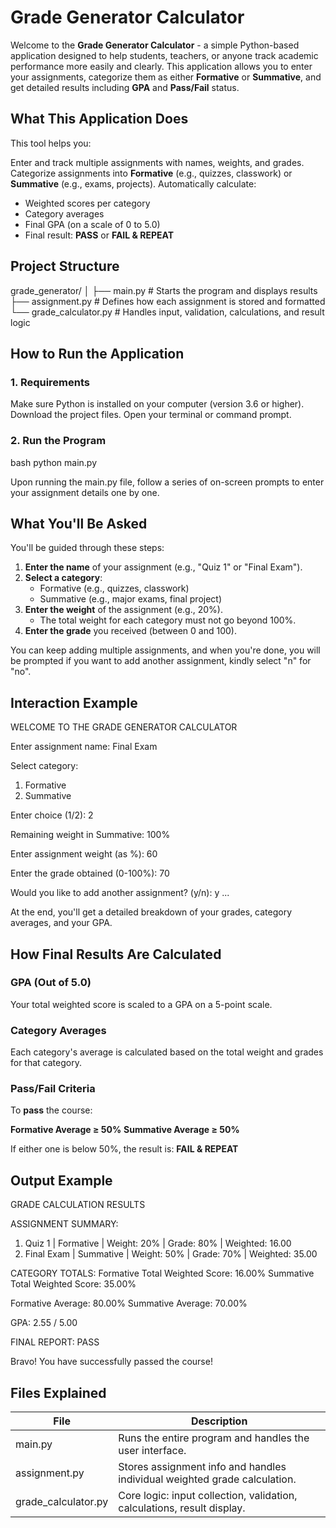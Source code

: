 # Grade Generator Calculator

Welcome to the **Grade Generator Calculator** - a simple Python-based application designed to help students, teachers, or anyone track academic performance more easily and clearly. This application allows you to enter your assignments, categorize them as either **Formative** or **Summative**, and get detailed results including **GPA** and **Pass/Fail** status.

## What This Application Does

This tool helps you:

Enter and track multiple assignments with names, weights, and grades.
Categorize assignments into **Formative** (e.g., quizzes, classwork) or **Summative** (e.g., exams, projects).
Automatically calculate:
  - Weighted scores per category
  - Category averages
  - Final GPA (on a scale of 0 to 5.0)
  - Final result: **PASS** or **FAIL & REPEAT**

## Project Structure

grade_generator/
│
├── main.py                # Starts the program and displays results
├── assignment.py          # Defines how each assignment is stored and formatted
└── grade_calculator.py    # Handles input, validation, calculations, and result logic

## How to Run the Application

### 1. Requirements

Make sure Python is installed on your computer (version 3.6 or higher).
Download the project files.
Open your terminal or command prompt.

### 2. Run the Program

bash
python main.py

Upon running the main.py file, follow a series of on-screen prompts to enter your assignment details one by one.

## What You'll Be Asked

You'll be guided through these steps:

1. **Enter the name** of your assignment (e.g., "Quiz 1" or "Final Exam").
2. **Select a category**:
   - Formative (e.g., quizzes, classwork)
   - Summative (e.g., major exams, final project)
3. **Enter the weight** of the assignment (e.g., 20%).
   - The total weight for each category must not go beyond 100%.
4. **Enter the grade** you received (between 0 and 100).

You can keep adding multiple assignments, and when you're done, you will be prompted if you want to add another assignment, kindly select "n" for "no".

## Interaction Example

WELCOME TO THE GRADE GENERATOR CALCULATOR

Enter assignment name: Final Exam

Select category:
1. Formative
2. Summative

Enter choice (1/2): 2

Remaining weight in Summative: 100%

Enter assignment weight (as %): 60

Enter the grade obtained (0-100%): 70

Would you like to add another assignment? (y/n): y
...

At the end, you'll get a detailed breakdown of your grades, category averages, and your GPA.

## How Final Results Are Calculated

### GPA (Out of 5.0)

Your total weighted score is scaled to a GPA on a 5-point scale.

### Category Averages

Each category's average is calculated based on the total weight and grades for that category.

### Pass/Fail Criteria

To **pass** the course:

**Formative Average ≥ 50%**
**Summative Average ≥ 50%**

If either one is below 50%, the result is: **FAIL & REPEAT**

## Output Example

GRADE CALCULATION RESULTS

ASSIGNMENT SUMMARY:
1. Quiz 1 | Formative | Weight: 20% | Grade: 80% | Weighted: 16.00
2. Final Exam | Summative | Weight: 50% | Grade: 70% | Weighted: 35.00

CATEGORY TOTALS:
Formative Total Weighted Score: 16.00%
Summative Total Weighted Score: 35.00%

Formative Average: 80.00%
Summative Average: 70.00%

GPA: 2.55 / 5.00

FINAL REPORT: PASS

Bravo! You have successfully passed the course!

## Files Explained

| File | Description |
|------|-------------|
| main.py | Runs the entire program and handles the user interface. |
| assignment.py | Stores assignment info and handles individual weighted grade calculation. |
| grade_calculator.py | Core logic: input collection, validation, calculations, result display. |